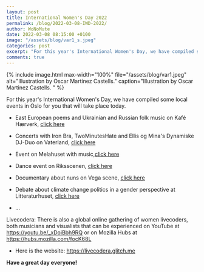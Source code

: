 ```yaml
---
layout: post
title: International Women's Day 2022
permalink: /blog/2022-03-08-IWD-2022/
author: WoNoMute
date: 2022-03-08 08:15:00 +0100
image: "/assets/blog/var1_s.jpeg"
categories: post
excerpt: "For this year's International Women's Day, we have compiled some local events in Oslo for you that will take place today."
comments: true
---
```


{% include image.html max-width="100%" file="/assets/blog/var1.jpeg" alt="Illustration by Oscar Martinez Castells." caption="Illustration by Oscar Martinez Castells. " %}

For this year's International Women's Day, we have compiled some local events in Oslo for you that will take place today.


* East European poems and Ukrainian and Russian folk music on Kafé Hærverk, [click here](https://www.facebook.com/events/s/%C3%B8st-europeisk-fors%C3%B8string/695788571599927/)

* Concerts with  Iron Bra, TwoMinutesHate and Ellis og Mina's Dynamiske DJ-Duo on Vaterland, [click here](https://facebook.com/events/s/kvinnedagen-vaterland/1257271181470806/)

* Event on Melahuset with music,[click here](https://www.mela.no/melahuset/events/8mars/)

* Dance event on Riksscenen, [click here](https://www.riksscenen.no/dansekompaniet-mamelukk-livmoedre.6425165-515567.html?fbclid=IwAR1DBVyJsX6MoSYWtTmP1K7t8reEhY7bMtXuKhcdXfEeTOFSiymutX804jI)

* Documentary about nuns on Vega scene, [click here](https://vegascene.no/incoming/article1482304.ece)

* Debate about climate change politics in a gender perspective at Litteraturhuset, [click here](stk.uio.no/forskning/aktuelt/arrangementer/seminarer/2022/kvinnedagen-2022-hvordan-kan-klimapolitikk-vere-re.html)

* ...



Livecodera: There is also a global online gathering of women livecoders, both musicians and visualists that can be experienced on YouTube at https://youtu.be/_xDoiBbh9RQ or on Mozilla Hubs at https://hubs.mozilla.com/focK68L 

* Here is the website: https://livecodera.glitch.me

**Have a great day everyone!**
